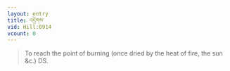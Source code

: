 ```yaml
---
layout: entry
title: འདྲེགས་
vid: Hill:0914
vcount: 0
---
```

> To reach the point of burning (once dried by the heat of fire, the sun &c\.) DS\.


